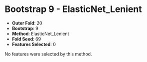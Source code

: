 # Bootstrap 9 - ElasticNet_Lenient

- **Outer Fold**: 20
- **Bootstrap**: 9
- **Method**: ElasticNet_Lenient
- **Fold Seed**: 69
- **Features Selected**: 0

No features were selected by this method.
